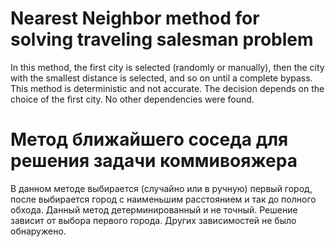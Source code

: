 # Nearest Neighbor method for solving traveling salesman problem
In this method, the first city is selected (randomly or manually), then the city with the smallest distance is selected, and so on until a complete bypass.
This method is deterministic and not accurate. The decision depends on the choice of the first city. No other dependencies were found.
# Метод ближайшего соседа для решения задачи коммивояжера
В данном методе выбирается (случайно или в ручную) первый город, после выбирается город с наименьшим расстоянием и так до полного обхода.
Данный метод детерминированный и не точный. Решение зависит от выбора первого города. Других зависимостей не было обнаружено.
